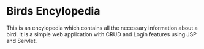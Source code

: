 # Birds Encylopedia
This is an encylopedia which contains all the necessary information about a bird.
It is a simple web application with CRUD and Login features using JSP and Servlet.

